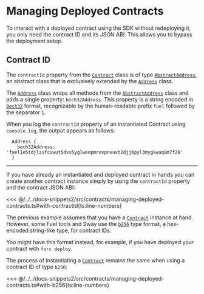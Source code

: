 # Managing Deployed Contracts

To interact with a deployed contract using the SDK without redeploying it, you only need the contract ID and its JSON ABI. This allows you to bypass the deployment setup.

## Contract ID

The `contractId` property from the [`Contract`](https://fuels-ts-docs-api.vercel.app/classes/_fuel_ts_program.Contract.html) class is of type [`AbstractAddress`](https://fuels-ts-docs-api.vercel.app/classes/_fuel_ts_interfaces.AbstractAddress.html), an abstract class that is exclusively extended by the [`Address`](https://fuels-ts-docs-api.vercel.app/classes/_fuel_ts_address.Address.html) class.

The [`Address`](https://fuels-ts-docs-api.vercel.app/classes/_fuel_ts_address.Address.html) class wraps all methods from the [`AbstractAddress`](https://fuels-ts-docs-api.vercel.app/classes/_fuel_ts_interfaces.AbstractAddress.html) class and adds a single property: `bech32Address`. This property is a string encoded in [`Bech32`](../types/bech32.md) format, recognizable by the human-readable prefix `fuel` followed by the separator `1`.

When you log the `contractId` property of an instantiated Contract using `console.log`, the output appears as follows:

```console
  Address {
    bech32Address: 'fuel1e5tdjlzufcvwut5dvs5yglweepmrevpnvuvt2djj6pyl3mygkwaq8m7f20'
  }
```

---

If you have already an instantiated and deployed contract in hands you can create another contract instance simply by using the `contractId` property and the contract JSON ABI:

<<< @/../../docs-snippets2/src/contracts/managing-deployed-contracts.ts#with-contractId{ts:line-numbers}

The previous example assumes that you have a [`Contract`](https://fuels-ts-docs-api.vercel.app/classes/_fuel_ts_program.Contract.html) instance at hand. However, some Fuel tools and Sway use the [`b256`](../types/bits256.md) type format, a hex-encoded string-like type, for contract IDs.

You might have this format instead, for example, if you have deployed your contract with `forc deploy`.

The process of instantiating a [`Contract`](https://fuels-ts-docs-api.vercel.app/classes/_fuel_ts_program.Contract.html) remains the same when using a contract ID of type `b256`:

<<< @/../../docs-snippets2/src/contracts/managing-deployed-contracts.ts#with-b256{ts:line-numbers}
